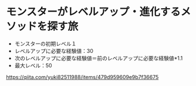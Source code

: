 # モンスターがレベルアップ・進化するメソッドを探す旅

- モンスターの初期レベル１
- レベルアップに必要な経験値：30
- 次のレベルアップに必要な経験値＝前のレベルアップに必要な経験値*1.1
- 最大レベル：50

https://qiita.com/yuki82511988/items/479d959609e9b7f36675

